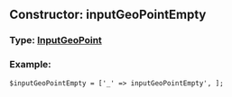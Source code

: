 ## Constructor: inputGeoPointEmpty  



### Type: [InputGeoPoint](../types/InputGeoPoint.md)

### Example:


```
$inputGeoPointEmpty = ['_' => inputGeoPointEmpty', ];
```